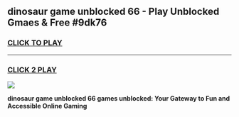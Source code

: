 
## dinosaur game unblocked 66 - Play Unblocked Gmaes & Free #9dk76
<h3>
<a href="https://news.freeplayer.one?title=dinosaur_game_unblocked_66&ref=03M">CLICK TO PLAY</a></h3>
<hr>

<h3>
<a href="https://news.freeplayer.one?title=dinosaur_game_unblocked_66&ref=03M">CLICK 2 PLAY</a>
  
</h3>

<a href="https://news.freeplayer.one?title=dinosaur_game_unblocked_66&ref=03M"><img src="https://clearcache.store/games.png"></a>


**dinosaur game unblocked 66 games unblocked: Your Gateway to Fun and Accessible Online Gaming**
